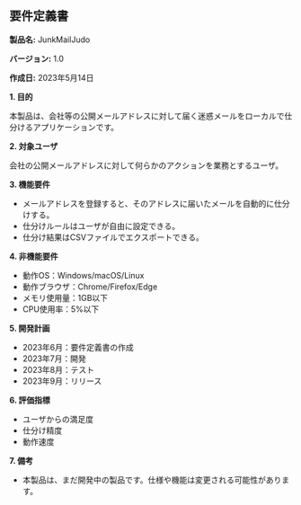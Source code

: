 ## 要件定義書

**製品名:** JunkMailJudo

**バージョン:** 1.0

**作成日:** 2023年5月14日

**1. 目的**

本製品は、会社等の公開メールアドレスに対して届く迷惑メールをローカルで仕分けるアプリケーションです。

**2. 対象ユーザ**

会社の公開メールアドレスに対して何らかのアクションを業務とするユーザ。

**3. 機能要件**

* メールアドレスを登録すると、そのアドレスに届いたメールを自動的に仕分けする。
* 仕分けルールはユーザが自由に設定できる。
* 仕分け結果はCSVファイルでエクスポートできる。

**4. 非機能要件**

* 動作OS：Windows/macOS/Linux
* 動作ブラウザ：Chrome/Firefox/Edge
* メモリ使用量：1GB以下
* CPU使用率：5%以下

**5. 開発計画**

* 2023年6月：要件定義書の作成
* 2023年7月：開発
* 2023年8月：テスト
* 2023年9月：リリース

**6. 評価指標**

* ユーザからの満足度
* 仕分け精度
* 動作速度

**7. 備考**

* 本製品は、まだ開発中の製品です。仕様や機能は変更される可能性があります。